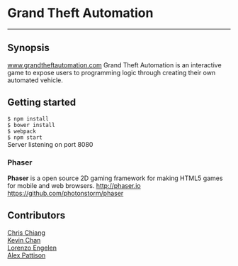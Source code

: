 # Grand Theft Automation
---
## Synopsis
www.grandtheftautomation.com
Grand Theft Automation is an interactive game to expose users to programming logic through creating their own automated vehicle.

## Getting started
`$ npm install`  
`$ bower install`  
`$ webpack`  
`$ npm start`  
Server listening on port 8080

### Phaser
**Phaser** is a open source 2D gaming framework for making HTML5 games for mobile and web browsers.
http://phaser.io  
https://github.com/photonstorm/phaser


## Contributors
[Chris Chiang](https://github.com/cchrispy)  
[Kevin Chan](https://github.com/kevindchan)  
[Lorenzo Engelen](https://github.com/lorenzoengelen)  
[Alex Pattison](https://github.com/AlexPattison)

